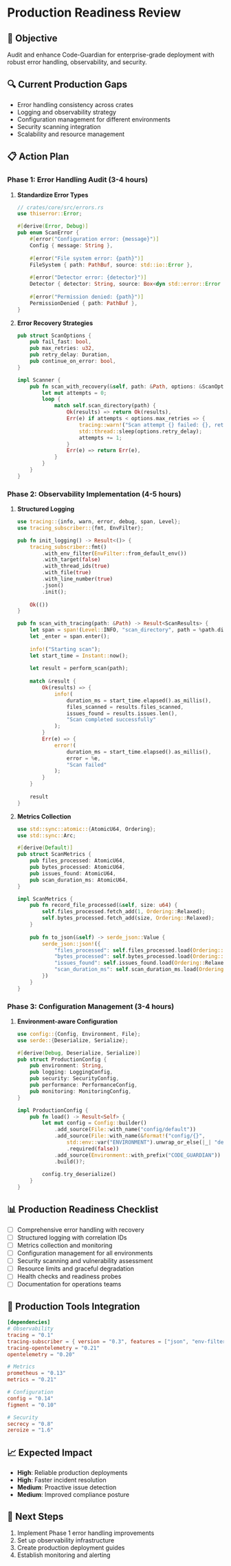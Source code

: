 # Production Readiness Review

## 🎯 Objective
Audit and enhance Code-Guardian for enterprise-grade deployment with robust error handling, observability, and security.

## 🔍 Current Production Gaps
- Error handling consistency across crates
- Logging and observability strategy
- Configuration management for different environments
- Security scanning integration
- Scalability and resource management

## 📋 Action Plan

### Phase 1: Error Handling Audit (3-4 hours)
1. **Standardize Error Types**
   ```rust
   // crates/core/src/errors.rs
   use thiserror::Error;
   
   #[derive(Error, Debug)]
   pub enum ScanError {
       #[error("Configuration error: {message}")]
       Config { message: String },
       
       #[error("File system error: {path}")]
       FileSystem { path: PathBuf, source: std::io::Error },
       
       #[error("Detector error: {detector}")]
       Detector { detector: String, source: Box<dyn std::error::Error + Send + Sync> },
       
       #[error("Permission denied: {path}")]
       PermissionDenied { path: PathBuf },
   }
   ```

2. **Error Recovery Strategies**
   ```rust
   pub struct ScanOptions {
       pub fail_fast: bool,
       pub max_retries: u32,
       pub retry_delay: Duration,
       pub continue_on_error: bool,
   }
   
   impl Scanner {
       pub fn scan_with_recovery(&self, path: &Path, options: &ScanOptions) -> Result<ScanResults> {
           let mut attempts = 0;
           loop {
               match self.scan_directory(path) {
                   Ok(results) => return Ok(results),
                   Err(e) if attempts < options.max_retries => {
                       tracing::warn!("Scan attempt {} failed: {}, retrying...", attempts + 1, e);
                       std::thread::sleep(options.retry_delay);
                       attempts += 1;
                   }
                   Err(e) => return Err(e),
               }
           }
       }
   }
   ```

### Phase 2: Observability Implementation (4-5 hours)
1. **Structured Logging**
   ```rust
   use tracing::{info, warn, error, debug, span, Level};
   use tracing_subscriber::{fmt, EnvFilter};
   
   pub fn init_logging() -> Result<()> {
       tracing_subscriber::fmt()
           .with_env_filter(EnvFilter::from_default_env())
           .with_target(false)
           .with_thread_ids(true)
           .with_file(true)
           .with_line_number(true)
           .json()
           .init();
       
       Ok(())
   }
   
   pub fn scan_with_tracing(path: &Path) -> Result<ScanResults> {
       let span = span!(Level::INFO, "scan_directory", path = %path.display());
       let _enter = span.enter();
       
       info!("Starting scan");
       let start_time = Instant::now();
       
       let result = perform_scan(path);
       
       match &result {
           Ok(results) => {
               info!(
                   duration_ms = start_time.elapsed().as_millis(),
                   files_scanned = results.files_scanned,
                   issues_found = results.issues.len(),
                   "Scan completed successfully"
               );
           }
           Err(e) => {
               error!(
                   duration_ms = start_time.elapsed().as_millis(),
                   error = %e,
                   "Scan failed"
               );
           }
       }
       
       result
   }
   ```

2. **Metrics Collection**
   ```rust
   use std::sync::atomic::{AtomicU64, Ordering};
   use std::sync::Arc;
   
   #[derive(Default)]
   pub struct ScanMetrics {
       pub files_processed: AtomicU64,
       pub bytes_processed: AtomicU64,
       pub issues_found: AtomicU64,
       pub scan_duration_ms: AtomicU64,
   }
   
   impl ScanMetrics {
       pub fn record_file_processed(&self, size: u64) {
           self.files_processed.fetch_add(1, Ordering::Relaxed);
           self.bytes_processed.fetch_add(size, Ordering::Relaxed);
       }
       
       pub fn to_json(&self) -> serde_json::Value {
           serde_json::json!({
               "files_processed": self.files_processed.load(Ordering::Relaxed),
               "bytes_processed": self.bytes_processed.load(Ordering::Relaxed),
               "issues_found": self.issues_found.load(Ordering::Relaxed),
               "scan_duration_ms": self.scan_duration_ms.load(Ordering::Relaxed),
           })
       }
   }
   ```

### Phase 3: Configuration Management (3-4 hours)
1. **Environment-aware Configuration**
   ```rust
   use config::{Config, Environment, File};
   use serde::{Deserialize, Serialize};
   
   #[derive(Debug, Deserialize, Serialize)]
   pub struct ProductionConfig {
       pub environment: String,
       pub logging: LoggingConfig,
       pub security: SecurityConfig,
       pub performance: PerformanceConfig,
       pub monitoring: MonitoringConfig,
   }
   
   impl ProductionConfig {
       pub fn load() -> Result<Self> {
           let mut config = Config::builder()
               .add_source(File::with_name("config/default"))
               .add_source(File::with_name(&format!("config/{}", 
                   std::env::var("ENVIRONMENT").unwrap_or_else(|_| "development".into())))
                   .required(false))
               .add_source(Environment::with_prefix("CODE_GUARDIAN"))
               .build()?;
           
           config.try_deserialize()
       }
   }
   ```

## 📊 Production Readiness Checklist
- [ ] Comprehensive error handling with recovery
- [ ] Structured logging with correlation IDs
- [ ] Metrics collection and monitoring
- [ ] Configuration management for all environments
- [ ] Security scanning and vulnerability assessment
- [ ] Resource limits and graceful degradation
- [ ] Health checks and readiness probes
- [ ] Documentation for operations teams

## 🔧 Production Tools Integration
```toml
[dependencies]
# Observability
tracing = "0.1"
tracing-subscriber = { version = "0.3", features = ["json", "env-filter"] }
tracing-opentelemetry = "0.21"
opentelemetry = "0.20"

# Metrics
prometheus = "0.13"
metrics = "0.21"

# Configuration
config = "0.14"
figment = "0.10"

# Security
secrecy = "0.8"
zeroize = "1.6"
```

## 📈 Expected Impact
- **High**: Reliable production deployments
- **High**: Faster incident resolution
- **Medium**: Proactive issue detection
- **Medium**: Improved compliance posture

## 🔄 Next Steps
1. Implement Phase 1 error handling improvements
2. Set up observability infrastructure
3. Create production deployment guides
4. Establish monitoring and alerting